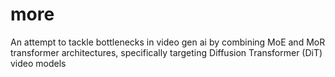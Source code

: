 # more
An attempt to tackle bottlenecks in video gen ai by combining MoE and MoR transformer architectures, specifically targeting Diffusion Transformer (DiT) video models
